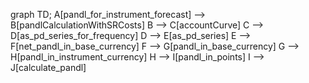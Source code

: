 graph TD;
    A[pandl_for_instrument_forecast] --> B[pandlCalculationWithSRCosts]
    B --> C[accountCurve]
    C --> D[as_pd_series_for_frequency]
    D --> E[as_pd_series]
    E --> F[net_pandl_in_base_currency]
    F --> G[pandl_in_base_currency]
    G --> H[pandl_in_instrument_currency]
    H --> I[pandl_in_points]
    I --> J[calculate_pandl]